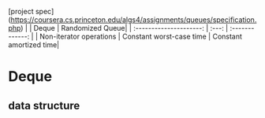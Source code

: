 [project spec] (https://coursera.cs.princeton.edu/algs4/assignments/queues/specification.php)
|                         | Deque | Randomized Queue|
| :---------------------: | :---: | :-------------: |
| Non-iterator operations | Constant worst-case time | Constant amortized time|
# Deque  
## data structure


